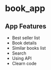 # book_app

## App Features

- Best seller list 
- Book details 
- Similar books list 
- Search 
- Using API
- Clearn code
